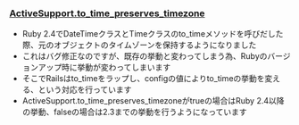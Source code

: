 ### [ActiveSupport.to_time_preserves_timezone](https://github.com/rails/rails/commit/c9c5788a527b70d7f983e2b4b47e3afd863d9f48)

* Ruby 2.4でDateTimeクラスとTimeクラスのto_timeメソッドを呼びだした際、元のオブジェクトのタイムゾーンを保持するようになりました
* これはバグ修正なのですが、既存の挙動と変わってしまう為、Rubyのバージョンアップ時に挙動が変わってしまいます
* そこでRailsはto_timeをラップし、configの値によりto_timeの挙動を変える、という対応を行っています
* ActiveSupport.to_time_preserves_timezoneがtrueの場合はRuby 2.4以降の挙動、falseの場合は2.3までの挙動を行うようになっています
